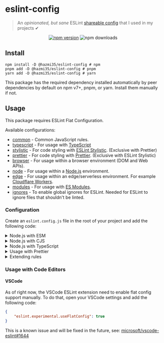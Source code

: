 # eslint-config
> An *opinionated, but sane* ESLint [shareable config](http://eslint.org/docs/developer-guide/shareable-configs.html) that I used in my projects ✔

<div align="center">
<a href="https://www.npmjs.com/package/@hazmi35/eslint-config">
  <img src="https://img.shields.io/npm/v/@hazmi35/eslint-config?maxAge=3600" alt="npm version" ></a>
  <img src="https://img.shields.io/npm/dt/@hazmi35/eslint-config?maxAge=3600" alt="npm downloads">
</div>

## Install
```sh-session
npm install -D @hazmi35/eslint-config # npm
pnpm add -D @hazmi35/eslint-config # pnpm
yarn add -D @hazmi35/eslint-config # yarn
```
This package has the required dependency installed automatically by peer dependencies by default on npm v7+, pnpm, or yarn. Install them manually if not.

## Usage
This package requires ESLint Flat Configuration.

Available configurations:
- [common](./conf/common.js) - Common JavaScript rules.
- [typescript](./conf/typescript.js) - For usage with [TypeScript](https://www.typescriptlang.org)
- [stylistic](./conf/stylistic.js) - For code styling with [ESLint Stylistic](https://eslint.style). (Exclusive with Prettier)
- [prettier](./conf/prettier.js) - For code styling with [Prettier](https://prettier.io). (Exclusive with ESLint Stylistic)
- [browser](./conf/browser.js) - For usage within a browser environment (DOM and Web APIs).
- [node](./conf/node.js) - For usage within a [Node.js](https://nodejs.org) environment.
- [edge](./conf/edge.js) - For usage within an edge/serverless environment. For example [Cloudflare Workers](https://workers.cloudflare.com/).
- [modules](./conf/modules.js) - For usage with [ES Modules](https://nodejs.org/api/esm.html).
- [ignores](./conf/ignores.js) - To enable global ignores for ESLint. Needed for ESLint to ignore files that shouldn't be linted.

### Configuration
Create an `eslint.config.js` file in the root of your project and add the following code:

<details>
<summary>Node.js with ESM</summary>
<br>

```js
import { common, modules, node, stylistic, ignores } from "@hazmi35/eslint-config";

export default [...common, ...modules, ...node, ...stylistic, ...ignores];
``````
</details>

<details>
<summary>Node.js with CJS</summary>
<br>

```js
module.exports = (async () => {
    const { common, node, stylistic, ignores } = await import("@hazmi35/eslint-config");

    return [...common, ...node, ...stylistic, ...ignores];
})();
```
</details>

<details>
<summary>Node.js with TypeScript</summary>
<br>

```js
import { common, modules, node, stylistic, typescript, ignores } from "@hazmi35/eslint-config";

export default [...common, ...modules, ...node, ...stylistic, ...typescript, ...ignores];
```
</details>

<details>
<summary>Usage with Prettier</summary>
<br>

```js
import { common, modules, node, prettier, ignores } from "@hazmi35/eslint-config";

// Prettier must not be used with stylistic config, because it will conflict with each other.
export default [...common, ...modules, ...node, ...prettier, ...ignores];
```
</details>

<details>
<summary>Extending rules</summary>
<br>

Extending rules using the extend function is recommended.

```js
import { common, extend, modules, node, stylistic, typescript, ignores } from "./index.js";

export default [...common, ...modules, ...node, ...stylistic, ...ignores, ...extend(typescript, [
    {
        rule: "typescript/no-unnecessary-condition",
        option: [
            "warn",
            {
                allowConstantLoopConditions: false
            }
        ]
        // or
        option: ["off"]
    }
])];
```
</details>

### Usage with Code Editors
#### VSCode
As of right now, the VSCode ESLint extension need to enable flat config support manually. To do that, open your VSCode settings and add the following code:
```json
{
    "eslint.experimental.useFlatConfig": true
}
```

This is a known issue and will be fixed in the future, see: [microsoft/vscode-eslint#1644](https://github.com/microsoft/vscode-eslint/issues/1644)
